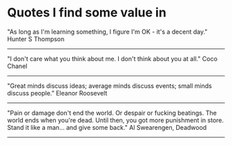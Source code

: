 Quotes I find some value in
==========

"As long as I'm learning something, I figure I'm OK - it's a decent day." Hunter S Thompson

---

"I don't care what you think about me. I don't think about you at all." Coco Chanel

---

"Great minds discuss ideas; average minds discuss events; small minds discuss people.” Eleanor Roosevelt

---

"Pain or damage don't end the world. Or despair or fucking beatings. The world ends when you're dead. Until then, you got more punishment in store. Stand it like a man... and give some back." Al Swearengen, Deadwood  

---
